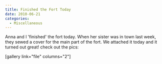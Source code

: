 ```yaml
---
title: Finished the Fort Today
date: 2010-06-21
categories: 
  - Miscellaneous
---
```


Anna and I 'finished' the fort today. When her sister was in town last week, they sewed a cover for the main part of the fort. We attached it today and it turned out great! check out the pics:

\[gallery link="file" columns="2"\]

